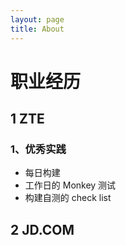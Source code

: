 ```yaml
---
layout: page
title: About
---
```



# 职业经历
## 1 ZTE
### 1、优秀实践
- 每日构建
- 工作日的 Monkey 测试
- 构建自测的 check list

## 2 JD.COM
